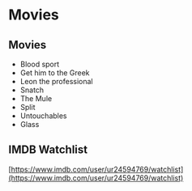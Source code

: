 # Movies

## Movies

* Blood sport
* Get him to the Greek
* Leon the professional
* Snatch
* The Mule
* Split
* Untouchables
* Glass

## IMDB Watchlist

[https://www.imdb.com/user/ur24594769/watchlist](https://www.imdb.com/user/ur24594769/watchlist)

